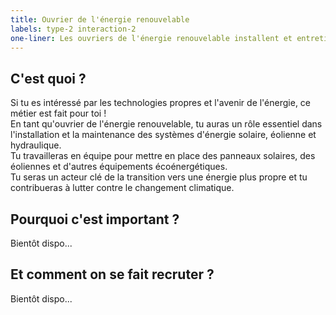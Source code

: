 ```yaml
---
title: Ouvrier de l'énergie renouvelable
labels: type-2 interaction-2
one-liner: Les ouvriers de l'énergie renouvelable installent et entretiennent des systèmes utilisant des sources d'énergie propres comme le soleil, le vent et l'eau.
---
```


## C'est quoi ?

Si tu es intéressé par les technologies propres et l'avenir de l'énergie, ce métier est fait pour toi !  
En tant qu'ouvrier de l'énergie renouvelable, tu auras un rôle essentiel dans l'installation et la maintenance des systèmes d'énergie solaire, éolienne et hydraulique.  
Tu travailleras en équipe pour mettre en place des panneaux solaires, des éoliennes et d'autres équipements écoénergétiques.  
Tu seras un acteur clé de la transition vers une énergie plus propre et tu contribueras à lutter contre le changement climatique.

## Pourquoi c'est important ?

Bientôt dispo...

## Et comment on se fait recruter ?

Bientôt dispo...
